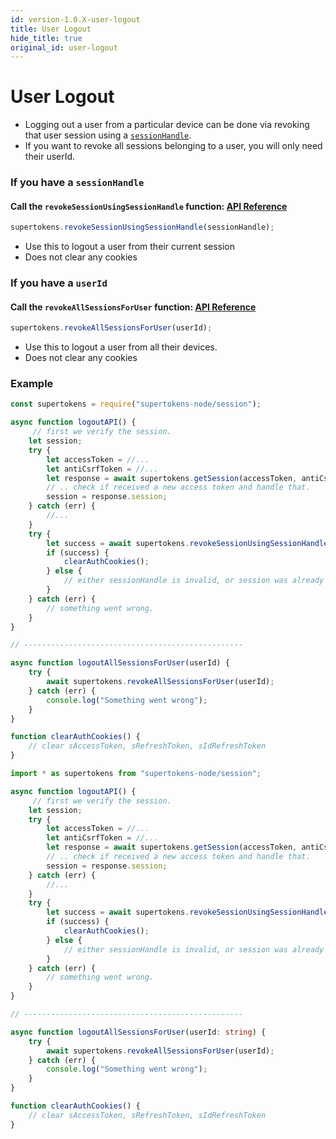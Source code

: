 ```yaml
---
id: version-1.0.X-user-logout
title: User Logout
hide_title: true
original_id: user-logout
---
```


# User Logout
- Logging out a user from a particular device can be done via revoking that user session using a [`sessionHandle`](../api-reference/session-handle).
- If you want to revoke all sessions belonging to a user, you will only need their userId.

### If you have a `sessionHandle`
#### Call the `revokeSessionUsingSessionHandle` function: [API Reference](../api-reference/revoke-session-using-session-handle)
```js
supertokens.revokeSessionUsingSessionHandle(sessionHandle);
```
- Use this to logout a user from their current session
- Does not clear any cookies

### If you have a `userId`
#### Call the `revokeAllSessionsForUser` function: [API Reference](../api-reference/revoke-all-sessions-for-user)
```js
supertokens.revokeAllSessionsForUser(userId);
```
- Use this to logout a user from all their devices.
- Does not clear any cookies

<div class="divider"></div>

### Example
<!--DOCUSAURUS_CODE_TABS-->
<!--Javascript-->
```js
const supertokens = require("supertokens-node/session");

async function logoutAPI() {
     // first we verify the session.
    let session;
    try {
        let accessToken = //...
        let antiCsrfToken = //...
        let response = await supertokens.getSession(accessToken, antiCsrfToken);
        // .. check if received a new access token and handle that.
        session = response.session;
    } catch (err) {
        //...
    }
    try {
        let success = await supertokens.revokeSessionUsingSessionHandle(session.sessionHandle);
        if (success) {
            clearAuthCookies();
        } else {
            // either sessionHandle is invalid, or session was already removed.
        }
    } catch (err) {
        // something went wrong.
    }
}

// -------------------------------------------------

async function logoutAllSessionsForUser(userId) {
    try {
        await supertokens.revokeAllSessionsForUser(userId);
    } catch (err) {
        console.log("Something went wrong");
    }
}

function clearAuthCookies() {
    // clear sAccessToken, sRefreshToken, sIdRefreshToken
}
```
<!--Typescript-->
```ts
import * as supertokens from "supertokens-node/session";

async function logoutAPI() {
     // first we verify the session.
    let session;
    try {
        let accessToken = //...
        let antiCsrfToken = //...
        let response = await supertokens.getSession(accessToken, antiCsrfToken);
        // .. check if received a new access token and handle that.
        session = response.session;
    } catch (err) {
        //...
    }
    try {
        let success = await supertokens.revokeSessionUsingSessionHandle(session.sessionHandle);
        if (success) {
            clearAuthCookies();
        } else {
            // either sessionHandle is invalid, or session was already removed.
        }
    } catch (err) {
        // something went wrong.
    }
}

// -------------------------------------------------

async function logoutAllSessionsForUser(userId: string) {
    try {
        await supertokens.revokeAllSessionsForUser(userId);
    } catch (err) {
        console.log("Something went wrong");
    }
}

function clearAuthCookies() {
    // clear sAccessToken, sRefreshToken, sIdRefreshToken
}
```
<!--END_DOCUSAURUS_CODE_TABS-->